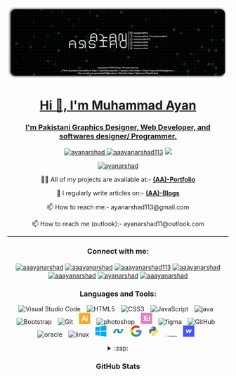 <a href="https://linktr.ee/AyanArshad" target="blank"><img src="https://github.com/ayanarshad/ayanarshad/blob/main/(AA)-Github%20Banner.png">  
<h1 align="center">Hi 👋, I'm Muhammad Ayan</h1>
<h3 align="center">I'm Pakistani Graphics Designer, Web Developer, and softwares designer/ Programmer.</h3>

<p align="center">
 <img src="https://komarev.com/ghpvc/?username=ayanarshad&label=Profile%20views&color=0e75b6&style=flat" alt="ayanarshad" /> 
 <a href="https://twitter.com/aaayanarshad113" target="blank"><img src="https://img.shields.io/twitter/follow/aaayanarshad113?&color=0e75b6&style=flat" alt="aaayanarshad113" /></a>
 <a href="https://aaportfolio.pages.dev" target="blank"><img src="https://img.shields.io/website?style=plastic&url=https%3A%2F%2Faaportfolio.pages.dev"></a>
   </p>

<p align="center"> <a href="https://github.com/ryo-ma/github-profile-trophy"><img src="https://github-profile-trophy.vercel.app/?username=ayanarshad&theme=onedark&row=1&column=7" alt="ayanarshad" /></a> </p>

<p align="center"> 👨‍💻 All of my projects are available at:- <a href="https://aaportfolio.pages.dev" target="blank"><strong>(AA)-Portfolio</strong></a></p>
<p align="center"> 📝 I regularly write articles on:- <a href="https://ayanarshad.blogspot.com" target="blank"><strong>(AA)-Blogs</strong></a> </p>
<p align="center"> 📫 How to reach me:- ayanarshad113@gmail.com </p>
<p align="center"> 📫 How to reach me (outlook):- ayanarshad11@outlook.com </p>
  
  ---

<h3 align="center">Connect with me:</h3>
<p align="center">
<a href="https://www.youtube.com/c/aaayanarshad" target="blank"><img align="center" src="https://raw.githubusercontent.com/rahuldkjain/github-profile-readme-generator/master/src/images/icons/Social/youtube.svg" alt="aaayanarshad" height="30" width="40" /></a>
<a href="https://fb.com/aaayanarshad" target="blank"><img align="center" src="https://raw.githubusercontent.com/rahuldkjain/github-profile-readme-generator/master/src/images/icons/Social/facebook.svg" alt="aaayanarshad" height="30" width="40" /></a>
<a href="https://twitter.com/aaayanarshad113" target="blank"><img align="center" src="https://raw.githubusercontent.com/rahuldkjain/github-profile-readme-generator/master/src/images/icons/Social/twitter.svg" alt="aaayanarshad113" height="30" width="40" /></a>
<a href="https://instagram.com/aaayanarshad" target="blank"><img align="center" src="https://raw.githubusercontent.com/rahuldkjain/github-profile-readme-generator/master/src/images/icons/Social/instagram.svg" alt="aaayanarshad" height="30" width="40" /></a>
<a href="https://linkedin.com/in/aaayanarshad" target="blank"><img align="center" src="https://raw.githubusercontent.com/rahuldkjain/github-profile-readme-generator/master/src/images/icons/Social/linked-in-alt.svg" alt="aaayanarshad" height="30" width="40" /></a>
<a href="https://www.behance.net/ayanarshad" target="blank"><img align="center" src="https://raw.githubusercontent.com/rahuldkjain/github-profile-readme-generator/master/src/images/icons/Social/behance.svg" alt="ayanarshad" height="30" width="40" /></a>
<a href="https://codepen.io/aaayanarshad" target="blank"><img align="center" src="https://raw.githubusercontent.com/rahuldkjain/github-profile-readme-generator/master/src/images/icons/Social/codepen.svg" alt="aaayanarshad" height="30" width="40" /></a>
</p>
  
  
  <h3 align="center">Languages and Tools:</h3>
  <p align="center">
<img  alt="Visual Studio Code" width="26px" src="https://cdn.jsdelivr.net/gh/devicons/devicon/icons/vscode/vscode-original.svg" style="padding-right:10px;" />
<img  alt="HTML5" width="26px" src="https://cdn.jsdelivr.net/gh/devicons/devicon/icons/html5/html5-original.svg" style="padding-right:10px;" />
<img  alt="CSS3" width="26px" src="https://cdn.jsdelivr.net/gh/devicons/devicon/icons/css3/css3-original.svg" style="padding-right:10px;" />
<img  alt="JavaScript" width="26px" src="https://cdn.jsdelivr.net/gh/devicons/devicon/icons/javascript/javascript-original.svg" style="padding-right:10px;" />
<img  alt="java" width="26px" src="https://cdn.jsdelivr.net/gh/devicons/devicon/icons/java/java-original.svg" style="padding-right:10px;" />
<img  alt="Bootstrap" width="26px" src="https://cdn.jsdelivr.net/gh/devicons/devicon/icons/bootstrap/bootstrap-original.svg" style="padding-right:10px;" />
<img  alt="Git" width="26px" src="https://cdn.jsdelivr.net/gh/devicons/devicon/icons/git/git-original.svg" style="padding-right:10px;" />
<img alt="illustrator" width="26px" src="https://github.com/devicons/devicon/blob/master/icons/illustrator/illustrator-plain.svg" style="padding-right:10px;" />
<img  alt="photoshop" width="26px" src="https://cdn.jsdelivr.net/gh/devicons/devicon/icons/photoshop/photoshop-plain.svg" style="padding-right:10px;" />
<img  alt="XD" width="26px" src="https://github.com/devicons/devicon/blob/master/icons/xd/xd-plain.svg" style="padding-right:10px;" />
<img  alt="figma" width="26px" src="https://cdn.jsdelivr.net/gh/devicons/devicon/icons/figma/figma-original.svg" style="padding-right:10px;" />
<img  alt="GitHub" width="26px" src="https://user-images.githubusercontent.com/3369400/139447912-e0f43f33-6d9f-45f8-be46-2df5bbc91289.png" style="padding-right:10px;" />
<img  alt="oracle" width="26px" src="https://cdn.jsdelivr.net/gh/devicons/devicon/icons/oracle/oracle-original.svg" style="padding-right:10px;" />
<img  alt="linux" width="26px" src="https://cdn.jsdelivr.net/gh/devicons/devicon/icons/linux/linux-original.svg" style="padding-right:10px;" />
<img  alt="windows" width="26px" src="https://github.com/devicons/devicon/blob/master/icons/windows8/windows8-original.svg" style="padding-right:10px;" />
<img  alt="Dot-Net" width="26px" src="https://github.com/devicons/devicon/blob/master/icons/dot-net/dot-net-original.svg" style="padding-right:10px;" />
<img  alt="google" width="26px" src="https://github.com/devicons/devicon/blob/master/icons/google/google-original.svg" style="padding-right:10px;" />
<img  alt="Python" width="26px" src="https://github.com/devicons/devicon/blob/master/icons/python/python-original.svg" style="padding-right:10px;" />
<img  alt="Tailwindcss" width="26px" src="https://github.com/devicons/devicon/blob/master/icons/tailwindcss/tailwindcss-original-wordmark.svg" style="padding-right:10px;" />
<img  alt="webflow" width="26px" src="https://github.com/devicons/devicon/blob/master/icons/webflow/webflow-original.svg" style="padding-right:10px;" />
</p>
  
  
<details align="center">
  <summary>:zap: <h3>GitHub Stats</h3></summary>
<h3 align="center">
<p><img align="center" src="https://github-readme-stats.vercel.app/api/top-langs/?username=ayanarshad&layout=compact&show_icons=true&theme=dark" /></p>
<p>&nbsp;<img align="center" src="https://github-readme-stats.vercel.app/api?username=ayanarshad&show_icons=true&theme=dark" alt="ayanarshad" /></p>
<p><img align="center" src="https://github-readme-streak-stats.herokuapp.com/?user=ayanarshad&show_icons=true&theme=dark" alt="ayanarshad" /></p>
</h3>
</details>

